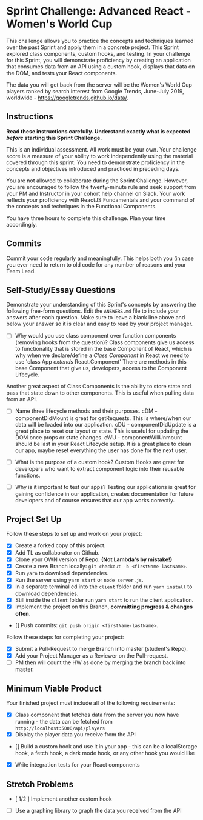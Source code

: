 # Sprint Challenge: Advanced React - Women's World Cup

This challenge allows you to practice the concepts and techniques learned over the past Sprint and apply them in a concrete project. This Sprint explored class components, custom hooks, and testing. In your challenge for this Sprint, you will demonstrate proficiency by creating an application that consumes data from an API using a custom hook, displays that data on the DOM, and tests your React components.

The data you will get back from the server will be the Women's World Cup players ranked by search interest from Google Trends, June-July 2019, worldwide - https://googletrends.github.io/data/.

## Instructions

**Read these instructions carefully. Understand exactly what is expected _before_ starting this Sprint Challenge.**

This is an individual assessment. All work must be your own. Your challenge score is a measure of your ability to work independently using the material covered through this sprint. You need to demonstrate proficiency in the concepts and objectives introduced and practiced in preceding days.

You are not allowed to collaborate during the Sprint Challenge. However, you are encouraged to follow the twenty-minute rule and seek support from your PM and Instructor in your cohort help channel on Slack. Your work reflects your proficiency with ReactJS Fundamentals and your command of the concepts and techniques in the Functional Components.

You have three hours to complete this challenge. Plan your time accordingly.

## Commits

Commit your code regularly and meaningfully. This helps both you (in case you ever need to return to old code for any number of reasons and your Team Lead.

## Self-Study/Essay Questions

Demonstrate your understanding of this Sprint's concepts by answering the following free-form questions. Edit the `ANSWERS.md` file to include your answers after each question. Make sure to leave a blank line above and below your answer so it is clear and easy to read by your project manager.

- [ ] Why would you use class component over function components (removing hooks from the question)?
Class components give us access to functionality that is stored in the base Component of React, which is why when we declare/define a *Class Component* in React we need to use 'class App *extends* React.Component'
There are methods in this base Component that give us, developers, access to the Component Lifecycle.

Another great aspect of Class Components is the ability to store state and pass that state down to other components. This is useful when pulling data from an API.

- [ ] Name three lifecycle methods and their purposes.
cDM - componentDidMount is great for getRequests. This is where/when our data will be loaded into our application.
cDU - componentDidUpdate is a great place to reset our layout or state. This is useful for updating the DOM once props or state changes.
cWU - componentWillUnmount should be last in your React Lifecycle setup. It is a great place to clean our app, maybe reset everything the user has done for the next user.


- [ ] What is the purpose of a custom hook?
Custom Hooks are great for developers who want to extract component logic into their reusable functions.

- [ ] Why is it important to test our apps?
Testing our applications is great for gaining confidence in our application, creates documentation for future developers and of course ensures that our app works correctly. 


## Project Set Up

Follow these steps to set up and work on your project:

- [X] Create a forked copy of this project.
- [X] Add TL as collaborator on Github.
- [X] Clone your OWN version of Repo. **(Not Lambda's by mistake!)**
- [X] Create a new Branch locally: `git checkout -b <firstName-lastName>`.
- [X] Run `yarn` to download dependencies.
- [X] Run the server using `yarn start` or `node server.js`.
- [X] In a separate terminal cd into the `client` folder and run `yarn install` to download dependencies.
- [X] Still inside the `client` folder run `yarn start` to run the client application.
- [X] Implement the project on this Branch, **committing progress & changes often.**
- [] Push commits: `git push origin <firstName-lastName>`.

Follow these steps for completing your project:

- [X] Submit a Pull-Request to merge <firstName-lastName> Branch into master (student's  Repo).
- [X] Add your Project Manager as a Reviewer on the Pull-request.
- [ ] PM then will count the HW as done by merging the branch back into master.

## Minimum Viable Product

Your finished project must include all of the following requirements:

- [X] Class component that fetches data from the server you now have running - the data can be fetched from `http://localhost:5000/api/players`
- [X] Display the player data you receive from the API
- [] Build a custom hook and use it in your app - this can be a localStorage hook, a fetch hook, a dark mode hook, or any other hook you would like
- [X] Write integration tests for your React components

## Stretch Problems

- [ 1/2 ] Implement another custom hook
- [ ] Use a graphing library to graph the data you received from the API
